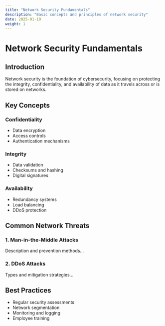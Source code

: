 ```yaml
---
title: "Network Security Fundamentals"
description: "Basic concepts and principles of network security"
date: 2025-01-10
weight: 1
---
```


# Network Security Fundamentals

## Introduction

Network security is the foundation of cybersecurity, focusing on protecting the integrity, confidentiality, and availability of data as it travels across or is stored on networks.

## Key Concepts

### Confidentiality

- Data encryption
- Access controls
- Authentication mechanisms

### Integrity

- Data validation
- Checksums and hashing
- Digital signatures

### Availability

- Redundancy systems
- Load balancing
- DDoS protection

## Common Network Threats

### 1. Man-in-the-Middle Attacks

Description and prevention methods...

### 2. DDoS Attacks

Types and mitigation strategies...

## Best Practices

- Regular security assessments
- Network segmentation
- Monitoring and logging
- Employee training

